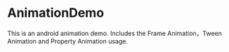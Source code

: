 # AnimationDemo
This is an android animation demo.
Includes the Frame Animation，Tween Animation and Property Animation usage.
